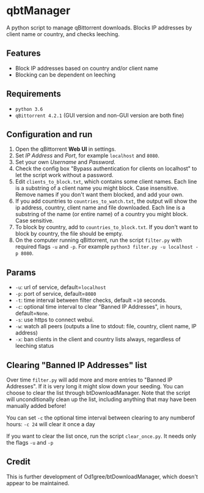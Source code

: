 # qbtManager
A python script to manage qBittorrent downloads.  Blocks IP addresses by client name or country, and checks leeching.

## Features
* Block IP addresses based on country and/or client name
* Blocking can be dependent on leeching

## Requirements
* `python 3.6`
* `qBittorrent 4.2.1` (GUI version and non-GUI version are both fine)

## Configuration and run
1. Open the qBittorrent **Web UI** in settings.
2. Set *IP Address* and *Port*, for example `localhost` and `8080`.
3. Set your own *Username* and *Password*.
4. Check the config box "Bypass authentication for clients on localhost" to let the script work without a password.
5. Edit `clients_to_block.txt`, which contains some client names.  Each line is a substring of a client name you might block. Case insensitive. Remove names if you don't want them blocked, and add your own.
6. If you add countries to `countries_to_watch.txt`, the output will show the ip address, country, client name and file downloaded. Each line is a substring of the name (or entire name) of a country you might block. Case sensitive.
7. To block by country, add to `countries_to_block.txt`.   If you don't want to block by country, the file should be empty.
8. On the computer running qBittorrent, run the script `filter.py` with required flags `-u` and `-p`.  For example `python3 filter.py -u localhost -p 8080`.

## Params
* `-u`: url of service, default=`localhost`
* `-p`: port of service, default=`8080`
* `-t`: time interval between filter checks, default =`10` seconds.
* `-c`: optional time interval to clear "Banned IP Addresses", in hours, default=`None`.
* `-s`: use https to connect webui.
* `-w`: watch all peers (outputs a line to stdout: file, country, client name, IP address)
* `-x`: ban clients in the client and country lists always, regardless of leeching status

## Clearing "Banned IP Addresses" list
Over time `filter.py` will add more and more entries to "Banned IP Addresses". If it is very long it might slow down your seeding.  You can choose to clear the list through btDownloadManager. Note that the script will unconditionally clean up the list, including anything that may have been manually added before!

You can set `-c` the optional time interval between clearing to any numberof hours: `-c 24` will clear it once a day

If you want to clear the list once, run the script `clear_once.py`.  It needs only the flags `-u` and `-p`

## Credit
This is further development of Od1gree/btDownloadManager, which doesn't appear to be maintained.
